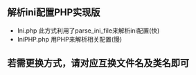 ## 解析ini配置PHP实现版
- Ini.php 此方式利用了parse_ini_file来解析ini配置(快)
- IniPHP.php 用PHP来解析相关配置(慢)

## 若需更换方式，请对应互换文件名及类名即可

